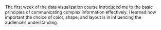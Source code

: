 The first week of the data visualization course introduced me to the basic principles of communicating complex information effectively. I learned how important the choice of color, shape, and layout is in influencing the audience’s understanding.
